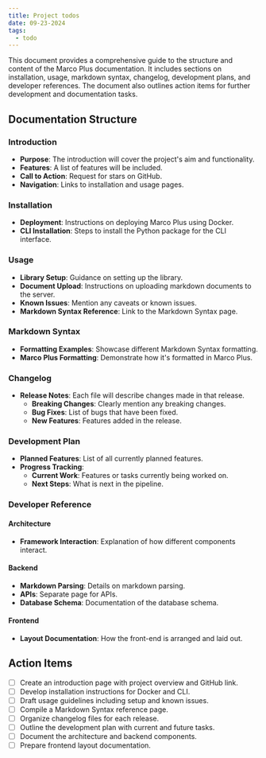 ```yaml
---
title: Project todos
date: 09-23-2024
tags:
  - todo
---
```

This document provides a comprehensive guide to the structure and content of the Marco Plus documentation. It includes sections on installation, usage, markdown syntax, changelog, development plans, and developer references. The document also outlines action items for further development and documentation tasks.
## Documentation Structure
### Introduction
- **Purpose**: The introduction will cover the project's aim and functionality.
- **Features**: A list of features will be included.
- **Call to Action**: Request for stars on GitHub.
- **Navigation**: Links to installation and usage pages.
### Installation
- **Deployment**: Instructions on deploying Marco Plus using Docker.
- **CLI Installation**: Steps to install the Python package for the CLI interface.
### Usage
- **Library Setup**: Guidance on setting up the library.
- **Document Upload**: Instructions on uploading markdown documents to the server.
- **Known Issues**: Mention any caveats or known issues.
- **Markdown Syntax Reference**: Link to the Markdown Syntax page.
### Markdown Syntax
- **Formatting Examples**: Showcase different Markdown Syntax formatting.
- **Marco Plus Formatting**: Demonstrate how it's formatted in Marco Plus.
### Changelog
- **Release Notes**: Each file will describe changes made in that release.
  - **Breaking Changes**: Clearly mention any breaking changes.
  - **Bug Fixes**: List of bugs that have been fixed.
  - **New Features**: Features added in the release.
### Development Plan
- **Planned Features**: List of all currently planned features.
- **Progress Tracking**:
  - **Current Work**: Features or tasks currently being worked on.
  - **Next Steps**: What is next in the pipeline.
### Developer Reference
#### Architecture
- **Framework Interaction**: Explanation of how different components interact.
#### Backend
- **Markdown Parsing**: Details on markdown parsing.
- **APIs**: Separate page for APIs.
- **Database Schema**: Documentation of the database schema.
#### Frontend
- **Layout Documentation**: How the front-end is arranged and laid out.
## Action Items
- [ ] Create an introduction page with project overview and GitHub link.
- [ ] Develop installation instructions for Docker and CLI.
- [ ] Draft usage guidelines including setup and known issues.
- [ ] Compile a Markdown Syntax reference page.
- [ ] Organize changelog files for each release.
- [ ] Outline the development plan with current and future tasks.
- [ ] Document the architecture and backend components.
- [ ] Prepare frontend layout documentation.
